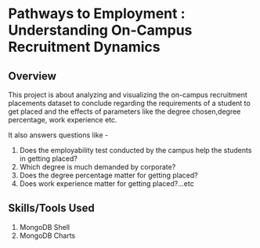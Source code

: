 # Pathways to Employment : Understanding On-Campus Recruitment Dynamics

## Overview

This project is about analyzing and visualizing the on-campus recruitment placements dataset to conclude regarding the requirements of a student to get placed and the effects of parameters like the degree chosen,degree percentage, work experience etc.

It also answers questions like -
1. Does the employability test conducted by the campus help the students in getting placed?
2. Which degree is much demanded by corporate?
3. Does the degree percentage matter for getting placed?
4. Does work experience matter for getting placed?...etc

## Skills/Tools Used 

1. MongoDB Shell
2. MongoDB Charts
